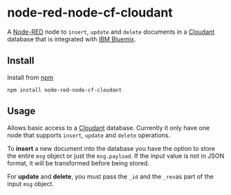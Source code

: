 node-red-node-cf-cloudant
=========================
A [Node-RED](http://nodered.org) node to `insert`, `update` and `delete` documents
in a [Cloudant](http://cloudant.com) database that is integrated with
[IBM Bluemix](http://bluemix.net).

Install
-------
Install from [npm](http://npmjs.org)
```
npm install node-red-node-cf-cloudant
```

Usage
-----
Allows basic access to a [Cloudant](http://cloudant.com) database. Currently
it only have one node that supports `insert`, `update` and `delete`
operations.

To **insert** a new document into the database you have the option to store
the entire `msg` object or just the `msg.payload`. If the input value is not
in JSON format, it will be transformed before being stored.

For **update** and **delete**, you must pass the `_id` and the `_rev`as part
of the input `msg` object.
